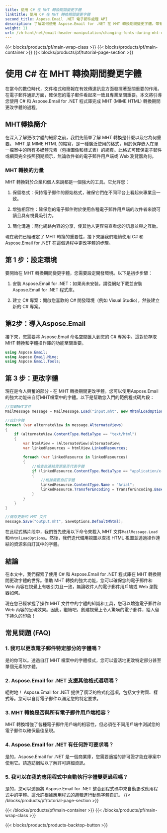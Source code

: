 ```yaml
---
title: 使用 C# 在 MHT 轉換期間變更字體
linktitle: 使用 C# 在 MHT 轉換期間變更字體
second_title: Aspose.Email .NET 電子郵件處理 API
description: 了解如何使用 Aspose.Email for .NET 在 MHT 轉換期間變更字體。帶有原始程式碼的分步指南。非常適合電子郵件歸檔和文件管理。
weight: 11
url: /zh-hant/net/email-header-manipulation/changing-fonts-during-mht-conversion-using-csharp/
---
```


{{< blocks/products/pf/main-wrap-class >}}
{{< blocks/products/pf/main-container >}}
{{< blocks/products/pf/tutorial-page-section >}}

# 使用 C# 在 MHT 轉換期間變更字體


在當今的數位時代，文件格式和簡報在有效傳達訊息方面發揮著至關重要的作用。在電子郵件通訊方面，確保您的電子郵件看起來一致且專業至關重要。本文將引導您使用 C# 和 Aspose.Email for .NET 程式庫完成 MHT (MIME HTML) 轉換期間更改字體的過程。

## MHT轉換簡介

在深入了解更改字體的細節之前，我們先簡單了解 MHT 轉換是什麼以及它為何重要。 MHT 是 MIME HTML 的縮寫，是一種廣泛使用的格式，用於保存嵌入在單一檔案中的所有多媒體元素（包括圖像和樣式表）的網頁。此格式可確保電子郵件或網頁完全按照預期顯示，無論收件者的電子郵件用戶端或 Web 瀏覽器為何。

### MHT 轉換的力量

MHT 轉換對於企業和個人來說都是一個強大的工具。它允許您：

1. 保留格式：保持電子郵件的原始格式，確保它們在不同平台上看起來專業且一致。

2. 增強相容性：確保您的電子郵件對於使用各種電子郵件用戶端的收件者來說可讀且具有視覺吸引力。

3. 簡化溝通：簡化網路內容的分享，使其他人更容易查看您的訊息並與之互動。

現在我們已經確定了 MHT 轉換的重要性，接下來讓我們繼續使用 C# 和 Aspose.Email for .NET 在這個過程中更改字體的步驟。

## 第 1 步：設定環境

要開始在 MHT 轉換期間變更字體，您需要設定開發環境。以下是初步步驟：

1. 安裝 Aspose.Email for .NET：如果尚未安裝，請從網站下載並安裝 Aspose.Email for .NET 程式庫。

2. 建立 C# 專案：開啟您喜歡的 C# 開發環境（例如 Visual Studio），然後建立新的 C# 專案。

## 第2步：導入Aspose.Email

接下來，您需要將 Aspose.Email 命名空間匯入到您的 C# 專案中。這對於存取 MHT 轉換和字體操作庫的功能至關重要。

```csharp
using Aspose.Email;
using Aspose.Email.Mime;
using Aspose.Email.Tools;
```

## 第 3 步：更改字體

現在是令人興奮的部分 - 在 MHT 轉換期間更改字體。您可以使用Aspose.Email的強大功能來自訂MHT檔案中的字體。以下是幫助您入門的範例程式碼片段：

```csharp
//加載MHT文件
MailMessage message = MailMessage.Load("input.mht", new MhtmlLoadOptions());

//自訂字體
foreach (var alternateView in message.AlternateViews)
{
    if (alternateView.ContentType.MediaType == "text/html")
    {
        var htmlView = (AlternateView)alternateView;
        var linkedResources = htmlView.LinkedResources;

        foreach (var linkedResource in linkedResources)
        {
            //檢查此連結資源是否代表字體
            if (linkedResource.ContentType.MediaType == "application/x-font-ttf")
            {
                //根據需要自訂字體
                linkedResource.ContentType.Name = "Arial";
                linkedResource.TransferEncoding = TransferEncoding.Base64;
            }
        }
    }
}

//儲存更新的 MHT 文件
message.Save("output.mht", SaveOptions.DefaultMhtml);
```

在此程式碼片段中，我們首先使用以下命令來載入 MHT 文件`MailMessage.Load`和`MhtmlLoadOptions`。然後，我們迭代備用視圖以查找 HTML 視圖並透過操作連結的資源來自訂其中的字體。

## 結論

在本文中，我們探索了使用 C# 和 Aspose.Email for .NET 程式庫在 MHT 轉換期間更改字體的世界。借助 MHT 轉換的強大功能，您可以確保您的電子郵件和 Web 內容在視覺上有吸引力且一致，無論收件人的電子郵件用戶端或 Web 瀏覽器如何。

現在您已經掌握了操作 MHT 文件中的字體的知識和工具，您可以增強電子郵件和 Web 內容的呈現效果。因此，繼續吧，創建視覺上令人驚嘆的電子郵件，給人留下持久的印象！

## 常見問題 (FAQ)

### 1. 我可以更改電子郵件特定部分的字體嗎？

   是的你可以。透過自訂 MHT 檔案中的字體樣式，您可以靈活地更改特定部分甚至單個元素的字體。

### 2. Aspose.Email for .NET 支援其他格式選項嗎？

   絕對地！ Aspose.Email for .NET 提供了廣泛的格式化選項，包括文字對齊、樣式等。您可以自訂電子郵件以滿足您的特定要求。

### 3. MHT 轉換是否與所有電子郵件用戶端相容？

   MHT 轉換增強了各種電子郵件用戶端的相容性，但必須在不同用戶端中測試您的電子郵件以確保最佳呈現。

### 4. Aspose.Email for .NET 有任何許可要求嗎？

   是的，Aspose.Email for .NET 是一個商業庫，您需要適當的許可證才能在專案中使用它。請造訪網站以了解許可詳細資訊。

### 5. 我可以在我的應用程式中自動執行字體變更過程嗎？

   是的，您可以透過將 Aspose.Email for .NET 整合到程式碼中來自動更改應用程式中的字體。這允許根據應用程式的邏輯進行動態字體自訂。
{{< /blocks/products/pf/tutorial-page-section >}}

{{< /blocks/products/pf/main-container >}}
{{< /blocks/products/pf/main-wrap-class >}}

{{< blocks/products/products-backtop-button >}}

